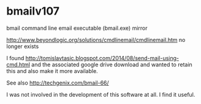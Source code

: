 # bmailv107
bmail command line email executable (bmail.exe) mirror

http://www.beyondlogic.org/solutions/cmdlinemail/cmdlinemail.htm no longer exists

I found http://tomislavtasic.blogspot.com/2014/08/send-mail-using-cmd.html and the associated google drive download and wanted to retain this and also make it more available. 

See also http://techgenix.com/bmail-66/

I was not involved in the development of this software at all. I find it useful.
